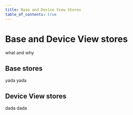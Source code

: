 ```yaml
---
title: Base and Device View Stores
table_of_contents: true 
---
```


# Base and Device View stores

what and why

## Base stores

yada yada

## Device View stores

dada dada
